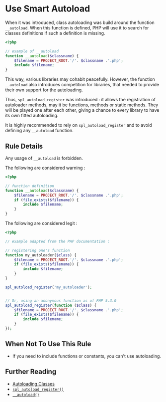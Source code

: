 <!-- PHP Manual -->
# Use Smart Autoload

When it was introduced, class autoloading was build around the function `__autoload`. When this function is defined, PHP will use it to search for classes definitions if such a definition is missing. 

```php
<?php

// example of __autoload
function __autoload($classname) {
	$filename = PROJECT_ROOT.'/'. $classname .'.php';
	include $filename;
}

```
This way, various libraries may cohabit peacefully. However, the function `__autoload` also introduces competition for libraries, that needed to provide their own support for the autoloading. 

Thus, `spl_autoload_register` was introduced : it allows the registration of autoloader methods, may it be functions, methods or static methods. They will be played one after each other, giving a chance to every library to have its own fitted autoloading. 

It is highly recommended to rely on `spl_autoload_register` and to avoid defining any `__autoload` function. 

## Rule Details

Any usage of `__autoload`  is forbidden. 

The following are considered warning : 
```php
<?php

// function definition
function __autoload($classname) {
	$filename = PROJECT_ROOT.'/'. $classname .'.php';
	if (file_exists($filename)) {
		include $filename;
	}
}

```


The following are considered legit : 

```php
<?php

// example adapted from the PHP documentation : 

// registering one's function
function my_autoloader($class) {
	$filename = PROJECT_ROOT.'/'. $classname .'.php';
	if (file_exists($filename)) {
		include $filename;
	}
}

spl_autoload_register('my_autoloader');


// Or, using an anonymous function as of PHP 5.3.0
spl_autoload_register(function ($class) {
	$filename = PROJECT_ROOT.'/'. $classname .'.php';
	if (file_exists($filename)) {
		include $filename;
	}
});

```


## When Not To Use This Rule

* If you need to include functions or constants, you can't use autoloading. 


## Further Reading

* [Autoloading Classes](http://php.net/language.oop5.autoload)
* [`spl_autoload_register()`](http://php.net/function.spl-autoload-register)
* [`__autoload()`](http://php.net/function.autoload)
